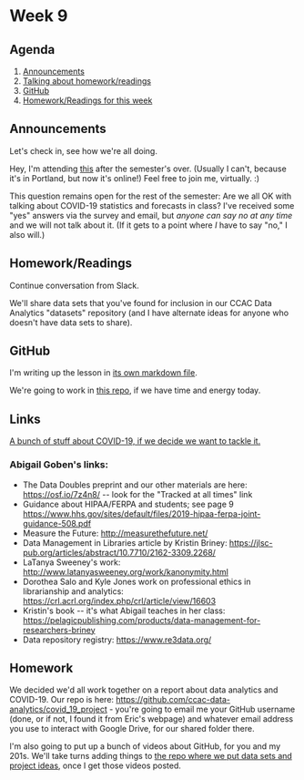 # Week 9

## Agenda
1. [Announcements](#announcements)
1. [Talking about homework/readings](#readings)
1. [GitHub](#github)
1. [Homework/Readings for this week](#homework)

## <span id="announcements">Announcements</span>

Let's check in, see how we're all doing.

Hey, I'm attending [this](https://csvconf.com/) after the semester's over. (Usually I can't, because it's in Portland, but now it's online!) Feel free to join me, virtually. :)

This question remains open for the rest of the semester: Are we all OK with talking about COVID-19 statistics and forecasts in class? I've received some "yes" answers via the survey and email, but _anyone can say no at any time_ and we will not talk about it. (If it gets to a point where _I_ have to say "no," I also will.) 

## <span id="readings">Homework/Readings</span>

Continue conversation from Slack.

We'll share data sets that you've found for inclusion in our CCAC Data Analytics "datasets" repository (and I have alternate ideas for anyone who doesn't have data sets to share). 

## <span id="github">GitHub</span>

I'm writing up the lesson in [its own markdown file](github.md).

We're going to work in [this repo](https://github.com/ccac-data-analytics/datasets), if we have time and energy today.

## <span id="links">Links</span>

[A bunch of stuff about COVID-19, if we decide we want to tackle it.](../covid_stats.md)

### Abigail Goben's links:
* The Data Doubles preprint and our other materials are here:  https://osf.io/7z4n8/  -- look for the "Tracked at all times" link 
* Guidance about HIPAA/FERPA and students; see page 9  https://www.hhs.gov/sites/default/files/2019-hipaa-ferpa-joint-guidance-508.pdf 
* Measure the Future:  http://measurethefuture.net/
* Data Management in Libraries article by Kristin Briney:  https://jlsc-pub.org/articles/abstract/10.7710/2162-3309.2268/
* LaTanya Sweeney's work:  http://www.latanyasweeney.org/work/kanonymity.html
* Dorothea Salo and Kyle Jones work on professional ethics in librarianship and analytics:  https://crl.acrl.org/index.php/crl/article/view/16603
* Kristin's book -- it's what Abigail teaches in her class:  https://pelagicpublishing.com/products/data-management-for-researchers-briney 
* Data repository registry:  https://www.re3data.org/

## <span id="homework">Homework</span>

We decided we'd all work together on a report about data analytics and COVID-19. Our repo is here: https://github.com/ccac-data-analytics/covid_19_project - you're going to email me your GitHub username (done, or if not, I found it from Eric's webpage) and whatever email address you use to interact with Google Drive, for our shared folder there. 

I'm also going to put up a bunch of videos about GitHub, for you and my 201s. We'll take turns adding things to [the repo where we put data sets and project ideas](https://github.com/ccac-data-analytics/datasets), once I get those videos posted. 
